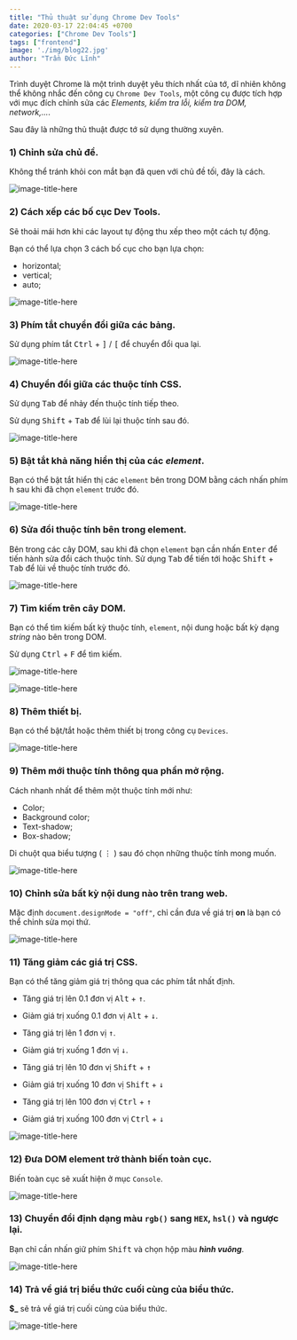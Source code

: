 ```yaml
---
title: "Thủ thuật sử dụng Chrome Dev Tools"
date: 2020-03-17 22:04:45 +0700
categories: ["Chrome Dev Tools"]
tags: ["frontend"]
image: './img/blog22.jpg'
author: "Trần Đức Lĩnh"
---
```


Trình duyệt Chrome là một trình duyệt yêu thích nhất của tớ, dĩ nhiên không thể không nhắc đến công cụ `Chrome Dev Tools`, một công cụ được tích hợp với mục đích chỉnh sửa các *Elements, kiểm tra lỗi, kiểm tra DOM, network,...*.

Sau đây là những thủ thuật được tớ sử dụng thường xuyên.

### 1) Chỉnh sửa chủ đề.

Không thể tránh khỏi con mắt bạn đã quen với chủ đề tối, đây là cách.

![image-title-here](./img/1.png)

### 2) Cách xếp các bố cục Dev Tools.

Sẽ thoải mái hơn khi các layout tự động thu xếp theo một cách tự động.

Bạn có thể lựa chọn 3 cách bố cục cho bạn lựa chọn:

* horizontal;
* vertical;
* auto;

![image-title-here](./img/2.png)


### 3) Phím tắt chuyển đổi giữa các bảng.

Sử dụng phím tắt <kbd>Ctrl</kbd> + <kbd>]</kbd> / <kbd>[</kbd> để chuyển đổi qua lại.

![image-title-here](./img/3.png)


### 4) Chuyển đổi giữa các thuộc tính CSS.

Sử dụng <kbd>Tab</kbd> để nhảy đến thuộc tính tiếp theo.

Sử dụng <kbd>Shift</kbd> + <kbd>Tab</kbd> để lùi lại thuộc tính sau đó.

![image-title-here](./img/4.png)


### 5) Bật tắt khả năng hiển thị của các *element*.

Bạn có thể bật tắt hiển thị các `element` bên trong DOM bằng cách nhấn phím <kbd>h</kbd> sau khi đã chọn `element` trước đó.

![image-title-here](./img/5.png)

### 6) Sửa đổi thuộc tính bên trong element.

Bên trong các cây DOM, sau khi đã chọn `element` bạn cần nhấn <kbd>Enter</kbd> để tiến hành sửa đổi cách thuộc tính. Sử dụng <kbd>Tab</kbd> để tiến tới hoặc <kbd>Shift</kbd> + <kbd>Tab</kbd> để lùi về thuộc tính trước đó.

![image-title-here](./img/6.png)

### 7) Tìm kiếm trên cây DOM.

Bạn có thể tìm kiếm bất kỳ thuộc tính, `element`, nội dung hoặc bất kỳ dạng *string* nào bên trong DOM.

Sử dụng <kbd>Ctrl</kbd> + <kbd>F</kbd> để tìm kiếm.

![image-title-here](./img/7.png)

![image-title-here](./img/7.1.png)

### 8) Thêm thiết bị.

Bạn có thể bật/tắt hoặc thêm thiết bị trong công cụ `Devices`.

![image-title-here](./img/8.png)

### 9) Thêm mới thuộc tính thông qua phần mở rộng.

Cách nhanh nhất để thêm một thuộc tính mới như:

* Color;
* Background color;
* Text-shadow;
* Box-shadow;

Di chuột qua biểu tượng ( ⋮ ) sau đó chọn những thuộc tính mong muốn.

![image-title-here](./img/9.png)

### 10) Chỉnh sửa bất kỳ nội dung nào trên trang web.

Mặc định `document.designMode = "off"`, chỉ cần đưa về giá trị **on** là bạn có thể chỉnh sửa mọi thứ.

![image-title-here](./img/10.png)

### 11) Tăng giảm các giá trị CSS.

Bạn có thể tăng giảm giá trị thông qua các phím tắt nhất định.

* Tăng giá trị lên 0.1 đơn vị <kbd>Alt</kbd> + <kbd>↑</kbd>.
* Giảm giá trị xuống 0.1 đơn vị <kbd>Alt</kbd> + <kbd>↓</kbd>.

* Tăng giá trị lên 1 đơn vị <kbd>↑</kbd>.
* Giảm giá trị xuống 1 đơn vị <kbd>↓</kbd>.

* Tăng giá trị lên 10 đơn vị <kbd>Shift</kbd> + <kbd>↑</kbd>
* Giảm giá trị xuống 10 đơn vị <kbd>Shift</kbd> + <kbd>↓</kbd>

* Tăng giá trị lên 100 đơn vị <kbd>Ctrl</kbd> + <kbd>↑</kbd>
* Giảm giá trị xuống 100 đơn vị <kbd>Ctrl</kbd> + <kbd>↓</kbd>

![image-title-here](./img/11.png)


### 12) Đưa DOM element trở thành biến toàn cục.

Biến toàn cục sẽ xuất hiện ở mục `Console`.

![image-title-here](./img/12.png)

### 13) Chuyển đổi định dạng màu `rgb()` sang `HEX`, `hsl()` và ngược lại.

Bạn chỉ cần nhấn giữ phím <kbd>Shift</kbd> và chọn hộp màu ***hình vuông***.

![image-title-here](./img/13.png)

### 14) Trả về giá trị biểu thức cuối cùng của biểu thức.

**$_** sẽ trả về giá trị cuối cùng của biểu thức.

![image-title-here](./img/14.png)